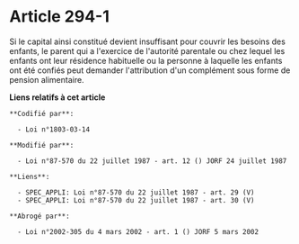# Article 294-1

Si le capital ainsi constitué devient insuffisant pour couvrir les besoins des enfants, le parent qui a l'exercice de
l'autorité parentale ou chez lequel les enfants ont leur résidence habituelle ou la personne à laquelle les enfants ont été
confiés peut demander l'attribution d'un complément sous forme de pension alimentaire.

**Liens relatifs à cet article**

	**Codifié par**:

	  - Loi n°1803-03-14

	**Modifié par**:

	  - Loi n°87-570 du 22 juillet 1987 - art. 12 () JORF 24 juillet 1987

	**Liens**:

	  - SPEC_APPLI: Loi n°87-570 du 22 juillet 1987 - art. 29 (V)
	  - SPEC_APPLI: Loi n°87-570 du 22 juillet 1987 - art. 30 (V)

	**Abrogé par**:

	  - Loi n°2002-305 du 4 mars 2002 - art. 1 () JORF 5 mars 2002
